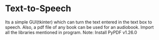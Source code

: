 # Text-to-Speech
Its a simple GUI(tkinter) which can turn the text entered in the text box to speech. Also, a pdf file of any book can be used for an audiobook.
Import all the libraries mentioned in program. 
Note: Install PyPDF v1.26.0
